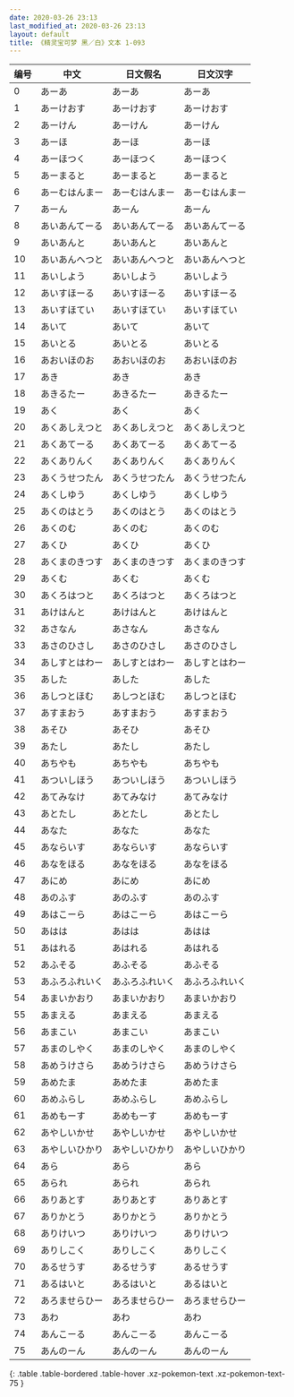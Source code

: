```yaml
---
date: 2020-03-26 23:13
last_modified_at: 2020-03-26 23:13
layout: default
title: 《精灵宝可梦 黑／白》文本 1-093
---
```

| 编号 | 中文 | 日文假名 | 日文汉字 |
| ---- | ---- | ---- | --- |
| 0 | あーあ | あーあ | あーあ |
| 1 | あーけおす | あーけおす | あーけおす |
| 2 | あーけん | あーけん | あーけん |
| 3 | あーほ | あーほ | あーほ |
| 4 | あーほつく | あーほつく | あーほつく |
| 5 | あーまると | あーまると | あーまると |
| 6 | あーむはんまー | あーむはんまー | あーむはんまー |
| 7 | あーん | あーん | あーん |
| 8 | あいあんてーる | あいあんてーる | あいあんてーる |
| 9 | あいあんと | あいあんと | あいあんと |
| 10 | あいあんへつと | あいあんへつと | あいあんへつと |
| 11 | あいしよう | あいしよう | あいしよう |
| 12 | あいすほーる | あいすほーる | あいすほーる |
| 13 | あいすほてい | あいすほてい | あいすほてい |
| 14 | あいて | あいて | あいて |
| 15 | あいとる | あいとる | あいとる |
| 16 | あおいほのお | あおいほのお | あおいほのお |
| 17 | あき | あき | あき |
| 18 | あきるたー | あきるたー | あきるたー |
| 19 | あく | あく | あく |
| 20 | あくあしえつと | あくあしえつと | あくあしえつと |
| 21 | あくあてーる | あくあてーる | あくあてーる |
| 22 | あくありんく | あくありんく | あくありんく |
| 23 | あくうせつたん | あくうせつたん | あくうせつたん |
| 24 | あくしゆう | あくしゆう | あくしゆう |
| 25 | あくのはとう | あくのはとう | あくのはとう |
| 26 | あくのむ | あくのむ | あくのむ |
| 27 | あくひ | あくひ | あくひ |
| 28 | あくまのきつす | あくまのきつす | あくまのきつす |
| 29 | あくむ | あくむ | あくむ |
| 30 | あくろはつと | あくろはつと | あくろはつと |
| 31 | あけはんと | あけはんと | あけはんと |
| 32 | あさなん | あさなん | あさなん |
| 33 | あさのひさし | あさのひさし | あさのひさし |
| 34 | あしすとはわー | あしすとはわー | あしすとはわー |
| 35 | あした | あした | あした |
| 36 | あしつとほむ | あしつとほむ | あしつとほむ |
| 37 | あすまおう | あすまおう | あすまおう |
| 38 | あそひ | あそひ | あそひ |
| 39 | あたし | あたし | あたし |
| 40 | あちやも | あちやも | あちやも |
| 41 | あついしほう | あついしほう | あついしほう |
| 42 | あてみなけ | あてみなけ | あてみなけ |
| 43 | あとたし | あとたし | あとたし |
| 44 | あなた | あなた | あなた |
| 45 | あならいす | あならいす | あならいす |
| 46 | あなをほる | あなをほる | あなをほる |
| 47 | あにめ | あにめ | あにめ |
| 48 | あのふす | あのふす | あのふす |
| 49 | あはこーら | あはこーら | あはこーら |
| 50 | あはは | あはは | あはは |
| 51 | あはれる | あはれる | あはれる |
| 52 | あふそる | あふそる | あふそる |
| 53 | あふろふれいく | あふろふれいく | あふろふれいく |
| 54 | あまいかおり | あまいかおり | あまいかおり |
| 55 | あまえる | あまえる | あまえる |
| 56 | あまこい | あまこい | あまこい |
| 57 | あまのしやく | あまのしやく | あまのしやく |
| 58 | あめうけさら | あめうけさら | あめうけさら |
| 59 | あめたま | あめたま | あめたま |
| 60 | あめふらし | あめふらし | あめふらし |
| 61 | あめもーす | あめもーす | あめもーす |
| 62 | あやしいかせ | あやしいかせ | あやしいかせ |
| 63 | あやしいひかり | あやしいひかり | あやしいひかり |
| 64 | あら | あら | あら |
| 65 | あられ | あられ | あられ |
| 66 | ありあとす | ありあとす | ありあとす |
| 67 | ありかとう | ありかとう | ありかとう |
| 68 | ありけいつ | ありけいつ | ありけいつ |
| 69 | ありしこく | ありしこく | ありしこく |
| 70 | あるせうす | あるせうす | あるせうす |
| 71 | あるはいと | あるはいと | あるはいと |
| 72 | あろませらひー | あろませらひー | あろませらひー |
| 73 | あわ | あわ | あわ |
| 74 | あんこーる | あんこーる | あんこーる |
| 75 | あんのーん | あんのーん | あんのーん |
{: .table .table-bordered .table-hover .xz-pokemon-text .xz-pokemon-text-75 }